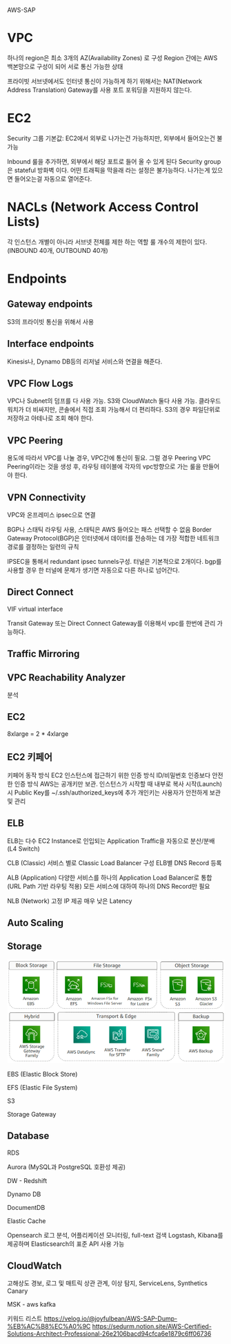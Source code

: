 AWS-SAP

# VPC
하나의 region은 최소 3개의 AZ(Availability Zones) 로 구성
Region 간에는 AWS 백본망으로 구성이 되어 서로 통신 가능한 상태


프라이빗 서브넷에서도 인터넷 통신이 가능하게 하기 위해서는 NAT(Network Address Translation) Gateway를 사용
포트 포워딩을 지원하지 않는다.

# EC2
Security 그룹
기본값: EC2에서 외부로 나가는건 가능하지만, 외부에서 들어오는건 불가능

Inbound 룰을 추가하면, 외부에서 해당 포트로 들어 올 수 있게 된다
Security group은 stateful 방화벽 이다. 어떤 트래픽을 막을래 라는 설정은 불가능하다. 나가는게 있으면 들어오는걸 자동으로 열어준다.

# NACLs (Network Access Control Lists)
각 인스턴스 개별이 아니라 서브넷 전체를 제한 하는 역할
룰 개수의 제한이 있다. (INBOUND 40개, OUTBOUND 40개)

# Endpoints
## Gateway endpoints
S3의 프라이빗 통신을 위해서 사용

## Interface endpoints
Kinesis나, Dynamo DB등의 리저널 서비스와 연결을 해준다.

## VPC Flow Logs
VPC나 Subnet의 덤프를 다 사용 가능.
S3와 CloudWatch 둘다 사용 가능. 클라우드 워치가 더 비싸지만, 콘솔에서 직접 조회 가능해서 더 편리하다. S3의 경우 파일단위로 저장하고 아테나로 조회 해야 한다.

## VPC Peering
용도에 따라서 VPC를 나눌 경우, VPC간에 통신이 필요. 그럴 경우 Peering
VPC Peering이라는 것을 생성 후, 라우팅 테이블에 각자의 vpc방향으로 가는 룰을 만들어야 한다.

## VPN Connectivity
VPC와 온프레미스 ipsec으로 연결

BGP나 스태틱 라우팅 사용, 스태틱은 AWS 들어오는 패스 선택할 수 없음
Border Gateway Protocol(BGP)은 인터넷에서 데이터를 전송하는 데 가장 적합한 네트워크 경로를 결정하는 일련의 규칙

IPSEC을 통해서 redundant ipsec tunnels구성. 터널은 기본적으로 2개이다. bgp를 사용할 경우 한 터널에 문제가 생기면 자동으로 다른 하나로 넘어간다.

## Direct Connect

VIF virtual interface

Transit Gateway 또는 Direct Connect Gateway를 이용해서 vpc를 한번에 관리 가능하다.

## Traffic Mirroring
## VPC Reachability Analyzer
분석


## EC2
8xlarge = 2 * 4xlarge

## EC2 키페어
키페어 동작 방식
EC2 인스턴스에 접근하기 위한 인증 방식
ID/비밀번호 인증보다 안전한 인증 방식
AWS는 공개키만 보관. 인스턴스가 시작할 때 내부로 복사
시작(Launch)시 Public Key를
~/.ssh/authorized_keys에 추가
개인키는 사용자가 안전하게 보관 및 관리


## ELB
ELB는 다수 EC2 Instance로 인입되는 Application Traffic을 자동으로 분산/분배 (L4 Switch)


CLB (Classic)
서비스 별로 Classic Load Balancer 구성
ELB별 DNS Record 등록

ALB (Application)
다양한 서비스를 하나의 Application Load Balancer로 통합 (URL Path 기반 라우팅 적용)
모든 서비스에 대하여 하나의 DNS Record만 필요

NLB (Network)
고정 IP 제공
매우 낮은 Latency

## Auto Scaling

## Storage
![aws-storage.png](../image/aws-storage.png)

EBS (Elastic Block Store)

EFS (Elastic File System)

S3

Storage Gateway

## Database

RDS

Aurora
(MySQL과 PostgreSQL 호환성 제공)

DW - Redshift

Dynamo DB

DocumentDB

Elastic Cache

Opensearch 
로그 분석, 어플리케이션 모니터링, full-text 검색
Logstash, Kibana를 제공하며 Elasticsearch의 표준 API 사용 가능


## CloudWatch
고해상도 경보, 로그 및 매트릭 상관 관계, 이상 탐지, ServiceLens, Synthetics Canary

MSK - aws kafka

키워드 리스트
https://velog.io/@joyfulbean/AWS-SAP-Dump-%EB%AC%B8%EC%A0%9C
https://sedurm.notion.site/AWS-Certified-Solutions-Architect-Professional-26e2106bacd94cfca6e1879c6ff06736






